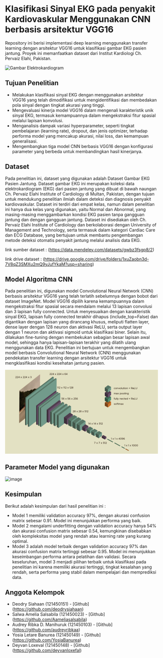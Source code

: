 # Klasifikasi Sinyal EKG pada penyakit Kardiovaskular Menggunakan CNN berbasis arsitektur VGG16
Repository ini berisi implementasi deep learning menggunakan transfer learning dengan arsitektur VGG16 untuk klasifikasi gambar EKG pasien jantung. Proyek ini memanfaatkan dataset dari Institut Kardiologi Ch. Pervaiz Elahi, Pakistan.

![Gambar Elektrokardiogram](https://faste.id/wp-content/uploads/2023/01/sinus-heart-rhythm-on-electrocardiogram-1024x683.jpg)

## Tujuan Penelitian
- Melakukan klasifikasi sinyal EKG dengan menggunakan arsitektur VGG16 yang telah dimodifikasi untuk mengidentifikasi dan membedakan pola sinyal dengan tingkat akurasi yang tinggi.  
- Mengevaluasi kinerja model VGG16 dalam mengenali karakteristik unik sinyal EKG, termasuk kemampuannya dalam mengekstraksi fitur spasial melalui lapisan konvolusi.  
- Menganalisis dampak variasi hyperparameter, seperti tingkat pembelajaran (learning rate), dropout, dan jenis optimizer, terhadap performa model yang mencakup akurasi, nilai loss, dan kemampuan generalisasi.  
- Mengembangkan tiga model CNN berbasis VGG16 dengan konfigurasi parameter yang berbeda untuk membandingkan hasil kinerjanya.
  
## Dataset 
Pada penelitian ini, dataset yang digunakan adalah Dataset Gambar EKG Pasien Jantung. Dataset gambar EKG ini merupakan koleksi data elektrokardiogram (EKG) dari pasien jantung yang dibuat di bawah naungan Ch. Pervaiz Elahi Institute of Cardiology di Multan, Pakistan, dengan tujuan untuk mendukung penelitian ilmiah dalam deteksi dan diagnosis penyakit kardiovaskular. Dataset ini terdiri dari empat kelas, namun dalam penelitian ini hanya dua kelas yang digunakan, yaitu Normal dan Abnormal, yang masing-masing menggambarkan kondisi EKG pasien tanpa gangguan jantung dan dengan gangguan jantung. Dataset ini disediakan oleh Ch. Pervaiz Elahi Institute of Cardiology dan berkolaborasi dengan University of Management and Technology, serta termasuk dalam kategori Cardiac Care dan ECG Database, yang bertujuan untuk membantu pengembangan metode deteksi otomatis penyakit jantung melalui analisis data EKG.

link sumber dataset : (https://data.mendeley.com/datasets/gwbz3fsgp8/2)

link drive dataset : (https://drive.google.com/drive/folders/1xuZaobn3d-7V8qZ3SMXu2mQ9yJufYkaM?usp=sharing)

## Model Algoritma CNN
Pada penelitian ini, digunakan model Convolutional Neural Network (CNN) berbasis arsitektur VGG16 yang telah terlatih sebelumnya dengan bobot dari dataset ImageNet. Model VGG16 dipilih karena kemampuannya dalam mengekstraksi fitur spasial secara mendalam melalui 13 lapisan convolusi dan 3 lapisan fully connected. Untuk menyesuaikan dengan karakteristik sinyal EKG, lapisan fully connected terakhir dihapus (include_top=False) dan digantikan dengan lapisan yang dirancang khusus, meliputi flatten layer, dense layer dengan 128 neuron dan aktivasi ReLU, serta output layer dengan 1 neuron dan aktivasi sigmoid untuk klasifikasi biner. Selain itu, dilakukan fine-tuning dengan membekukan sebagian besar lapisan awal model, sehingga hanya lapisan-lapisan terakhir yang dilatih ulang menggunakan data EKG. Penelitian ini bertujuan untuk mengembangkan model berbasis Convolutional Neural Network (CNN) menggunakan pendekatan transfer learning dengan arsitektur VGG16 untuk mengklasifikasi kondisi kesehatan jantung pasien.

![Gambar Arsitektur VGG16](https://raw.githubusercontent.com/Masterx-AI/VGG-16_Implemenation/main/VGG16.png)

## Parameter Model yang digunakan
![image](https://github.com/user-attachments/assets/71773972-ed33-4e21-8c36-43ca94a29d6d)

## Kesimpulan
Berikut adalah kesimpulan dari hasil penelitian ini : 
- Model 1 memiliki validation accuracy 97%, dengan akurasi confusion matrix sebesar 0.91. Model ini menunjukkan performa yang baik.
- Model 2 mengalami underfitting dengan validation accuracy hanya 54% dan akurasi confusion matrix sebesar 0.54, kemungkinan disebabkan oleh kompleksitas model yang rendah atau learning rate yang kurang optimal.
- Model 3 adalah model terbaik dengan validation accuracy 97% dan akurasi confusion matrix tertinggi sebesar 0.95. Model ini menunjukkan keseimbangan performa antara pelatihan dan validasi.
Secara keseluruhan, model 3 menjadi pilihan terbaik untuk klasifikasi pada penelitian ini karena memiliki akurasi tertinggi, tingkat kesalahan yang rendah, serta performa yang stabil dalam mempelajari dan memprediksi data.


## Anggota Kelompok
- Deodry Siahaan (121450151) - [Github] (https://github.com/deodrysiahaan)
- Salwa Amelia Salsabila (121450023) - [Github] (https://github.com/Aameliasalsabila)
- Audrey Ribka D. Manihuruk (121450103) - [Github] (https://github.com/audreyribkaa)
- Yosia Letare Banurea (121450149) - [Github] (https://github.com/YosiaBanurea)
- Deyvan Loxeval (121450148) - [Github] (https://github.com/deyvanloxefal)



